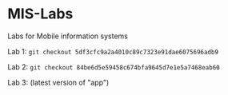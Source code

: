 # MIS-Labs
Labs for Mobile information systems

Lab 1:
`git checkout 5df3cfc9a2a4010c89c7323e91dae6075696adb9`

Lab 2:
`git checkout 84be6d5e59458c674bfa9645d7e1e5a7468eab60`

Lab 3:
(latest version of "app")